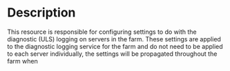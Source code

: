 ﻿# Description

This resource is responsible for configuring settings to do with the diagnostic
(ULS) logging on servers in the farm. These settings are applied to the
diagnostic logging service for the farm and do not need to be applied to each
server individually, the settings will be propagated throughout the farm when
